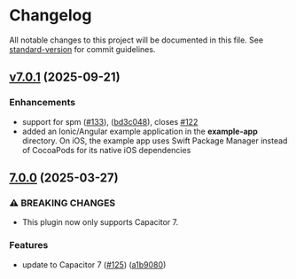 # Changelog

All notable changes to this project will be documented in this file. See [standard-version](https://github.com/conventional-changelog/standard-version) for commit guidelines.

## [v7.0.1](https://github.com/capacitor-community/native-audio/compare/v7.0.0...v7.0.1) (2025-09-21)

### Enhancements

- support for spm ([#133](https://github.com/capacitor-community/native-audio/pull/133)), ([bd3c048](https://github.com/capacitor-community/native-audio/commit/bd3c04823175d5c1b61ae6c0b678c63f605dce86)), closes [#122](https://github.com/capacitor-community/native-audio/issues/122)
- added an Ionic/Angular example application in the **example-app** directory. On iOS, the example app uses Swift Package Manager instead of CocoaPods for its native iOS dependencies

## [7.0.0](https://github.com/capacitor-community/native-audio/compare/v0.1.2...v7.0.0) (2025-03-27)


### ⚠ BREAKING CHANGES

* This plugin now only supports Capacitor 7.

### Features

* update to Capacitor 7 ([#125](https://github.com/capacitor-community/native-audio/issues/125)) ([a1b9080](https://github.com/capacitor-community/native-audio/commit/a1b9080bcf96517fce66d46011285e7083084dd4))
